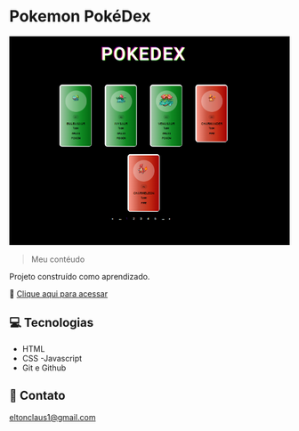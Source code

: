 #  Pokemon PokéDex  

![preview](./.github/preview.png)

> Meu contéudo

Projeto construído como aprendizado.


🔗 [Clique aqui para acessar](https://clinquant-rolypoly-8a0fa9.netlify.app)

## 💻 Tecnologias
- HTML
- CSS
-Javascript
- Git e Github

## 📱 Contato

eltonclaus1@gmail.com